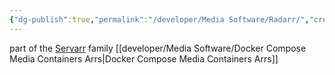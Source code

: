 ```yaml
---
{"dg-publish":true,"permalink":"/developer/Media Software/Radarr/","created":"2024-02-29T22:19:56.094-06:00","updated":"2024-03-01T00:20:57.000-06:00"}
---
```



part of the [Servarr](https://wiki.servarr.com/) family
[[developer/Media Software/Docker Compose Media Containers Arrs\|Docker Compose Media Containers Arrs]]